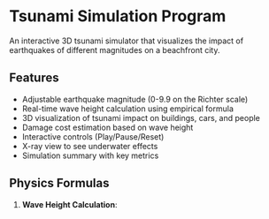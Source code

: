 # Tsunami Simulation Program

An interactive 3D tsunami simulator that visualizes the impact of earthquakes of different magnitudes on a beachfront city.

## Features

- Adjustable earthquake magnitude (0-9.9 on the Richter scale)
- Real-time wave height calculation using empirical formula
- 3D visualization of tsunami impact on buildings, cars, and people
- Damage cost estimation based on wave height
- Interactive controls (Play/Pause/Reset)
- X-ray view to see underwater effects
- Simulation summary with key metrics

## Physics Formulas

1. **Wave Height Calculation**:
